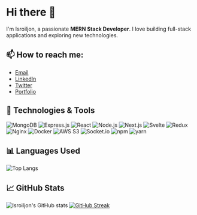 # Hi there 👋

I'm Isroiljon, a passionate **MERN Stack Developer**. I love building full-stack applications and exploring new technologies.

## 📫 How to reach me:
- [Email](mailto:isroiljonrustamov25@gmail.com)
- [LinkedIn](https://www.linkedin.com/in/ISROILJON)
- [Twitter](https://twitter.com/isroiljon)
- [Portfolio](https://tajribauz.com)

## 🔧 Technologies & Tools
![MongoDB](https://img.shields.io/badge/-MongoDB-black?style=flat-square&logo=mongodb)
![Express.js](https://img.shields.io/badge/-Express.js-black?style=flat-square&logo=express)
![React](https://img.shields.io/badge/-React-black?style=flat-square&logo=react)
![Node.js](https://img.shields.io/badge/-Node.js-black?style=flat-square&logo=node.js)
![Next.js](https://img.shields.io/badge/-Next.js-black?style=flat-square&logo=next.js)
![Svelte](https://img.shields.io/badge/-Svelte-black?style=flat-square&logo=svelte)
![Redux](https://img.shields.io/badge/-Redux-black?style=flat-square&logo=redux)
![Nginx](https://img.shields.io/badge/-Nginx-black?style=flat-square&logo=nginx)
![Docker](https://img.shields.io/badge/-Docker-black?style=flat-square&logo=docker)
![AWS S3](https://img.shields.io/badge/-AWS%20S3-black?style=flat-square&logo=amazon-aws)
![Socket.io](https://img.shields.io/badge/-Socket.io-black?style=flat-square&logo=socket.io)
![npm](https://img.shields.io/badge/-npm-black?style=flat-square&logo=npm)
![yarn](https://img.shields.io/badge/-yarn-black?style=flat-square&logo=yarn)

## 📊 Languages Used

![Top Langs](https://github-readme-stats.vercel.app/api/top-langs/?username=isroil01&layout=compact&theme=radical)

## 📈 GitHub Stats
![Isroiljon's GitHub stats](https://github-readme-stats.vercel.app/api?username=isroil01&show_icons=true&theme=radical)
[![GitHub Streak](http://github-readme-streak-stats.herokuapp.com?user=isroil01&theme=radical)](https://git.io/streak-stats)




